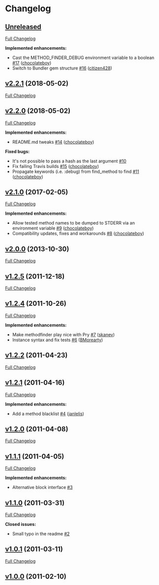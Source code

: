 # Changelog

## [Unreleased](https://github.com/citizen428/methodfinder/tree/HEAD)

[Full Changelog](https://github.com/citizen428/methodfinder/compare/v2.2.1...HEAD)

**Implemented enhancements:**

- Cast the METHOD\_FINDER\_DEBUG environment variable to a boolean [\#17](https://github.com/citizen428/methodfinder/pull/17) ([chocolateboy](https://github.com/chocolateboy))
- Switch to Bundler gem structure [\#16](https://github.com/citizen428/methodfinder/pull/16) ([citizen428](https://github.com/citizen428))

## [v2.2.1](https://github.com/citizen428/methodfinder/tree/v2.2.1) (2018-05-02)
[Full Changelog](https://github.com/citizen428/methodfinder/compare/v2.2.0...v2.2.1)

## [v2.2.0](https://github.com/citizen428/methodfinder/tree/v2.2.0) (2018-05-02)
[Full Changelog](https://github.com/citizen428/methodfinder/compare/v2.1.0...v2.2.0)

**Implemented enhancements:**

- README.md tweaks [\#14](https://github.com/citizen428/methodfinder/pull/14) ([chocolateboy](https://github.com/chocolateboy))

**Fixed bugs:**

- It's not possible to pass a hash as the last argument [\#10](https://github.com/citizen428/methodfinder/issues/10)
- Fix failing Travis builds [\#15](https://github.com/citizen428/methodfinder/pull/15) ([chocolateboy](https://github.com/chocolateboy))
- Propagate keywords \(i.e. :debug\) from find\_method to find [\#11](https://github.com/citizen428/methodfinder/pull/11) ([chocolateboy](https://github.com/chocolateboy))

## [v2.1.0](https://github.com/citizen428/methodfinder/tree/v2.1.0) (2017-02-05)
[Full Changelog](https://github.com/citizen428/methodfinder/compare/v2.0.0...v2.1.0)

**Implemented enhancements:**

- Allow tested method names to be dumped to STDERR via an environment variable [\#9](https://github.com/citizen428/methodfinder/pull/9) ([chocolateboy](https://github.com/chocolateboy))
- Compatibility updates, fixes and workarounds [\#8](https://github.com/citizen428/methodfinder/pull/8) ([chocolateboy](https://github.com/chocolateboy))

## [v2.0.0](https://github.com/citizen428/methodfinder/tree/v2.0.0) (2013-10-30)
[Full Changelog](https://github.com/citizen428/methodfinder/compare/v1.2.5...v2.0.0)

## [v1.2.5](https://github.com/citizen428/methodfinder/tree/v1.2.5) (2011-12-18)
[Full Changelog](https://github.com/citizen428/methodfinder/compare/v1.2.4...v1.2.5)

## [v1.2.4](https://github.com/citizen428/methodfinder/tree/v1.2.4) (2011-10-26)
[Full Changelog](https://github.com/citizen428/methodfinder/compare/v1.2.2...v1.2.4)

**Implemented enhancements:**

- Make methodfinder play nice with Pry [\#7](https://github.com/citizen428/methodfinder/pull/7) ([skanev](https://github.com/skanev))
- Instance syntax and fix tests [\#6](https://github.com/citizen428/methodfinder/pull/6) ([BMorearty](https://github.com/BMorearty))

## [v1.2.2](https://github.com/citizen428/methodfinder/tree/v1.2.2) (2011-04-23)
[Full Changelog](https://github.com/citizen428/methodfinder/compare/v1.2.1...v1.2.2)

## [v1.2.1](https://github.com/citizen428/methodfinder/tree/v1.2.1) (2011-04-16)
[Full Changelog](https://github.com/citizen428/methodfinder/compare/v1.2.0...v1.2.1)

**Implemented enhancements:**

- Add a method blacklist [\#4](https://github.com/citizen428/methodfinder/pull/4) ([janlelis](https://github.com/janlelis))

## [v1.2.0](https://github.com/citizen428/methodfinder/tree/v1.2.0) (2011-04-08)
[Full Changelog](https://github.com/citizen428/methodfinder/compare/v1.1.1...v1.2.0)

## [v1.1.1](https://github.com/citizen428/methodfinder/tree/v1.1.1) (2011-04-05)
[Full Changelog](https://github.com/citizen428/methodfinder/compare/v1.1.0...v1.1.1)

**Implemented enhancements:**

- Alternative block interface [\#3](https://github.com/citizen428/methodfinder/issues/3)

## [v1.1.0](https://github.com/citizen428/methodfinder/tree/v1.1.0) (2011-03-31)
[Full Changelog](https://github.com/citizen428/methodfinder/compare/v1.0.1...v1.1.0)

**Closed issues:**

- Small typo in the readme [\#2](https://github.com/citizen428/methodfinder/issues/2)

## [v1.0.1](https://github.com/citizen428/methodfinder/tree/v1.0.1) (2011-03-11)
[Full Changelog](https://github.com/citizen428/methodfinder/compare/v1.0.0...v1.0.1)

## [v1.0.0](https://github.com/citizen428/methodfinder/tree/v1.0.0) (2011-02-10)
